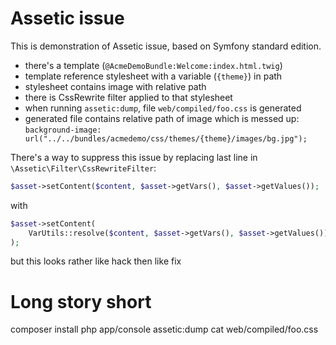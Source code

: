 Assetic issue
========================

This is demonstration of Assetic issue, based on Symfony standard edition.

+ there's a template (`@AcmeDemoBundle:Welcome:index.html.twig`)
+ template reference stylesheet with a variable (`{theme}`) in path
+ stylesheet contains image with relative path
+ there is CssRewrite filter applied to that stylesheet
+ when running `assetic:dump`, file `web/compiled/foo.css` is generated
+ generated file contains relative path of image which is messed up: `background-image: url("../../bundles/acmedemo/css/themes/{theme}/images/bg.jpg");`

There's a way to suppress this issue by replacing last line in `\Assetic\Filter\CssRewriteFilter`:

```PHP
$asset->setContent($content, $asset->getVars(), $asset->getValues());
```
with
```PHP
$asset->setContent(
	VarUtils::resolve($content, $asset->getVars(), $asset->getValues())
);
```
but this looks rather like hack then like fix


Long story short
========================
composer install
php app/console assetic:dump
cat web/compiled/foo.css

